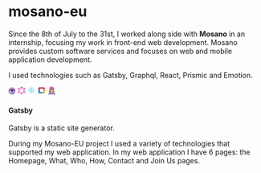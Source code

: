 # mosano-eu

Since the 8th of July to the 31st, I worked along side with **Mosano** in an internship, focusing my work in front-end web development. Mosano provides custom software services and focuses on web and mobile application development.

I used technologies such as Gatsby, Graphql, React, Prismic and Emotion. 

[![gatsby logo](/gatsby-logo.png)](https://www.gatsbyjs.org/docs "Documentation") 
[![graphql logo](GraphQL_Logo.svg.png)](https://graphql.org/learn "Documentation")
[![react logo](React.js_logo-512.png)](https://reactjs.org/docs/getting-started.html#learn-react "Documentation")
[![Prismic logo](prismic-logo.png)](https://prismic.io/docs "Documentation")
[![Emotion logo](emotion-logo.png)](https://emotion.sh/docs/introduction "Documentation")


#### Gatsby

  Gatsby is a static site generator.

During my Mosano-EU project I used a variety of technologies that supported my web application. In my web application I have 6 pages: the Homepage, What, Who, How, Contact and Join Us pages.
